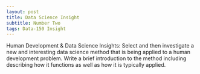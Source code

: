 ```yaml
---
layout: post
title: Data Science Insight
subtitle: Number Two
tags: Data-150 Insight
---
```


Human Development & Data Science Insights: Select and then investigate a new and interesting data science method that is being applied to a human development problem. Write a brief introduction to the method including describing how it functions as well as how it is typically applied.
